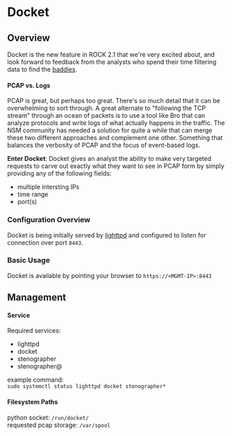 # Docket

## Overview

Docket is the new feature in ROCK 2.1 that we're very excited about, and look forward to feedback from the analysts who spend their time filtering data to find the [baddies](https://v637g.app.goo.gl/qkGzskQTs5goPdBH6).  


#### PCAP vs. Logs

PCAP is great, but perhaps too great.  There's so much detail that it can be overwhelming to sort through.  A great alternate to "following the TCP stream" through an ocean of packets is to use a tool like Bro that can analyze protocols and write logs of what actually happens in the traffic.  The NSM community has needed a solution for quite a while that can merge these two different approaches and complement one other.  Something that balances the verbosity of PCAP and the focus of event-based logs.  

**Enter Docket**: Docket gives an analyst the ability to make very targeted requests to carve out exactly what they want to see in PCAP form by simply providing any of the following fields:  

- multiple intersting IPs
- time range
- port(s)


### Configuration Overview

Docket is being initially served by [lighttpd](https://www.lighttpd.net/) and configured to listen for connection over port `8443`.  





### Basic Usage

Docket is available by pointing your browser to `https://<MGMT-IP>:8443`  


## Management

#### Service

Required services:
- lighttpd
- docket
- stenographer
- stenographer@<monitor-int-name>

example command:  
`sudo systemctl status lighttpd docket stenographer*`  



#### Filesystem Paths

python socket: `/run/docket/`  
requested pcap storage: `/var/spool`  
